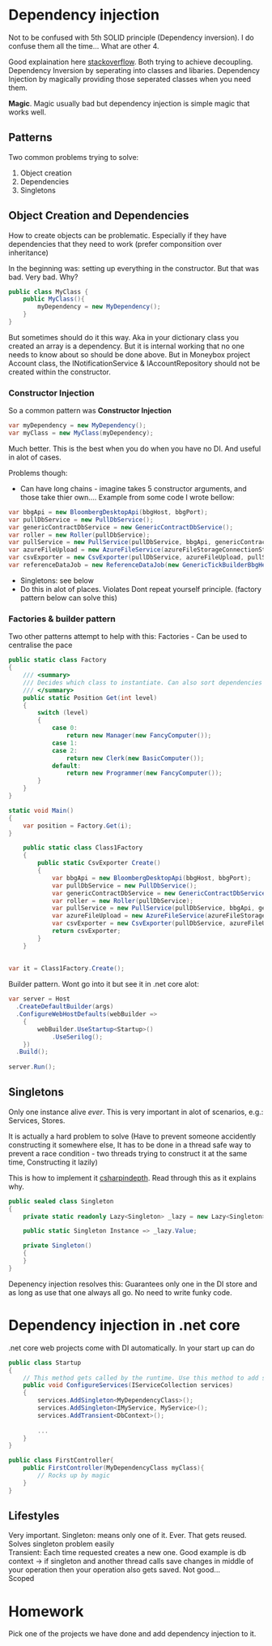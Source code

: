 # Dependency injection 
Not to be confused with 5th SOLID principle (Dependency inversion). I do confuse them all the time... What are other 4.  

Good explaination here [stackoverflow](https://stackoverflow.com/questions/3912504/difference-between-inversion-of-control-dependency-inversion-and-decouplin).
Both trying to achieve decoupling. Dependency Inversion by seperating into classes and libaries. Dependency Injection by magically providing those seperated classes when you need them.

**Magic**. Magic usually bad but dependency injection is simple magic that works well.


## Patterns
Two common problems trying to solve:

1. Object creation
2. Dependencies
3. Singletons

## Object Creation and Dependencies
How to create objects can be problematic. Especially if they have dependencies that they need to work (prefer componsition over inheritance) 

In the beginning was: setting up everything in the constructor. But that was bad. Very bad. Why?
```csharp
public class MyClass {
    public MyClass(){
        myDependency = new MyDependency();
    }
}
```
But sometimes should do it this way. Aka in your dictionary class you created an array is a dependency. But it is internal working that no one needs to know about so should be done above.
But in Moneybox project Account class, the INotificationService & IAccountRepository should not be created within the constructor.

### Constructor Injection
So a common pattern was **Constructor Injection**
```csharp
var myDependency = new MyDependency();
var myClass = new MyClass(myDependency);
```

Much better. This is the best when you do when you have no DI. And useful in alot of cases.

Problems though:
- Can have long chains - imagine takes 5 constructor arguments, and those take thier own.... Example from some code I wrote bellow:
```csharp
var bbgApi = new BloombergDesktopApi(bbgHost, bbgPort);
var pullDbService = new PullDbService();
var genericContractDbService = new GenericContractDbService();
var roller = new Roller(pullDbService);
var pullService = new PullService(pullDbService, bbgApi, genericContractDbService, roller);
var azureFileUpload = new AzureFileService(azureFileStorageConnectionString, azureFileStorageContainer, _log);
var csvExporter = new CsvExporter(pullDbService, azureFileUpload, pullService);
var referenceDataJob = new ReferenceDataJob(new GenericTickBuilderBbgHelper(new BloombergGenericTickerService(bbgApi)), new PositionDbService());
```
- Singletons: see below
- Do this in alot of places. Violates Dont repeat yourself principle. (factory pattern below can solve this)

### Factories & builder pattern
Two other patterns attempt to help with this:
Factories - Can be used to centralise the pace

```csharp
public static class Factory
{
    /// <summary>
    /// Decides which class to instantiate. Can also sort dependencies here too
    /// </summary>
    public static Position Get(int level)
    {
        switch (level)
        {
            case 0:
                return new Manager(new FancyComputer());
            case 1:
            case 2:
                return new Clerk(new BasicComputer());
            default:
                return new Programmer(new FancyComputer());
        }
    }
}

static void Main()
{
    var position = Factory.Get(i);
}
```

```csharp
    public static class Class1Factory
    {
        public static CsvExporter Create()
        {
            var bbgApi = new BloombergDesktopApi(bbgHost, bbgPort);
            var pullDbService = new PullDbService();
            var genericContractDbService = new GenericContractDbService();
            var roller = new Roller(pullDbService);
            var pullService = new PullService(pullDbService, bbgApi, genericContractDbService, roller);
            var azureFileUpload = new AzureFileService(azureFileStorageConnectionString, azureFileStorageContainer, _log);
            var csvExporter = new CsvExporter(pullDbService, azureFileUpload, pullService);
            return csvExporter;
        }
    }
    
    
var it = Class1Factory.Create();
```
Builder pattern. Wont go into it but see it in .net core alot:
```csharp
var server = Host
  .CreateDefaultBuilder(args)
  .ConfigureWebHostDefaults(webBuilder =>
    {
        webBuilder.UseStartup<Startup>()
            .UseSerilog();
    })
  .Build();
  
server.Run();
```

## Singletons
Only one instance alive *ever*. This is very important in alot of scenarios, e.g.: Services, Stores.

It is actually a hard problem to solve (Have to prevent someone accidently constructing it somewhere else, 
It has to be done in a thread safe way to prevent a race condition - two threads trying to construct it at the same time,
Constructing it lazily)

This is how to implement it [csharpindepth](https://csharpindepth.com/Articles/Singleton). Read through this as it explains why.
```csharp
public sealed class Singleton
{
    private static readonly Lazy<Singleton> _lazy = new Lazy<Singleton>(() => new Singleton());

    public static Singleton Instance => _lazy.Value;

    private Singleton()
    {
    }
}
```

Depenency injection resolves this: Guarantees only one in the DI store and as long as use that one always all go. No need to write funky code.


# Dependency injection in .net core
.net core web projects come with DI automatically. In your start up can do

```csharp
public class Startup
{
    // This method gets called by the runtime. Use this method to add services to the container.
    public void ConfigureServices(IServiceCollection services)
    {
        services.AddSingleton<MyDependencyClass>();            
        services.AddSingleton<IMyService, MyService>();            
        services.AddTransient<DbContext>();
       
        ...
    }
}

public class FirstController{
    public FirstController(MyDependencyClass myClass){
        // Rocks up by magic
    }
}
```

## Lifestyles
Very important.
Singleton: means only one of it. Ever. That gets reused. Solves singleton problem easily  
Transient: Each time requested creates a new one. Good example is db context -> if singleton and another thread calls save changes in middle of your operation then your   operation also gets saved. Not good...  
Scoped



# Homework

Pick one of the projects we have done and add dependency injection to it.
